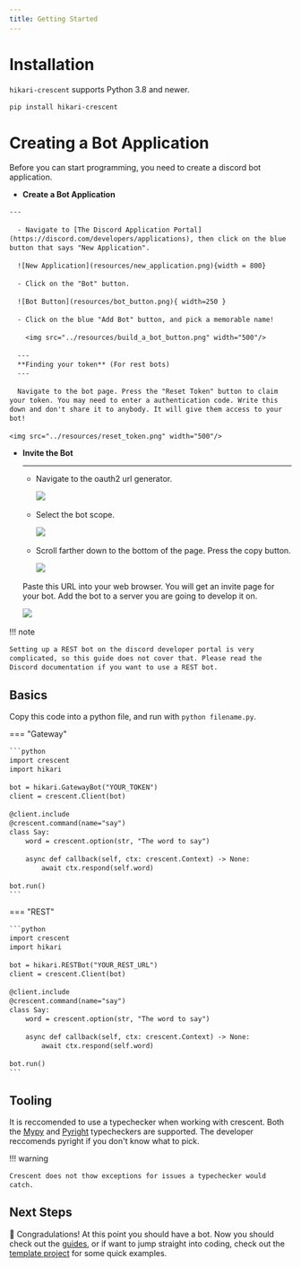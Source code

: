 ```yaml
---
title: Getting Started
---
```


# Installation

`hikari-crescent` supports Python 3.8 and newer.

```sh
pip install hikari-crescent
```

# Creating a Bot Application

Before you can start programming, you need to create a discord bot application.

<div class="grid cards" markdown>

  -  **Create a Bot Application**

    ---

      - Navigate to [The Discord Application Portal](https://discord.com/developers/applications), then click on the blue button that says "New Application".

      ![New Application](resources/new_application.png){width = 800}
      
      - Click on the "Bot" button.
      
      ![Bot Button](resources/bot_button.png){ width=250 }
    
      - Click on the blue "Add Bot" button, and pick a memorable name!

        <img src="../resources/build_a_bot_button.png" width="500"/>

      ---
      **Finding your token** (For rest bots)
      ---

      Navigate to the bot page. Press the "Reset Token" button to claim your token. You may need to enter a authentication code. Write this down and don't share it to anybody. It will give them access to your bot!

    <img src="../resources/reset_token.png" width="500"/>
      

  - **Invite the Bot**
    
    ---
    - Navigate to the oauth2 url generator.

      <img src="../resources/oauth2.png" width="250"/>

    - Select the bot scope.

      <img src="../resources/scope.png" width="500"/>

    - Scroll farther down to the bottom of the page. Press the copy button.

      <img src="../resources/copy.png" width="500"/>


    Paste this URL into your web browser. You will get an invite page for your bot. Add the bot to a server you are going to develop it on.

      <img src="../resources/add.png" width="300"/>


</div>

!!! note

    Setting up a REST bot on the discord developer portal is very complicated, so this guide does not cover that. Please read the Discord documentation if you want to use a REST bot.

## Basics

Copy this code into a python file, and run with `python filename.py`.

=== "Gateway"

    ```python
    import crescent
    import hikari

    bot = hikari.GatewayBot("YOUR_TOKEN")
    client = crescent.Client(bot)

    @client.include
    @crescent.command(name="say")
    class Say:
        word = crescent.option(str, "The word to say")

        async def callback(self, ctx: crescent.Context) -> None:
            await ctx.respond(self.word)

    bot.run()
    ```

=== "REST"

    ```python
    import crescent
    import hikari

    bot = hikari.RESTBot("YOUR_REST_URL")
    client = crescent.Client(bot)

    @client.include
    @crescent.command(name="say")
    class Say:
        word = crescent.option(str, "The word to say")

        async def callback(self, ctx: crescent.Context) -> None:
            await ctx.respond(self.word)

    bot.run()
    ```

## Tooling
It is reccomended to use a typechecker when working with crescent. Both the [Mypy](https://github.com/python/mypy) and [Pyright](https://github.com/microsoft/pyright) typecheckers are supported. The developer reccomends pyright if you don't know what to pick.

!!! warning

    Crescent does not thow exceptions for issues a typechecker would catch.

## Next Steps

🎉 Congradulations! At this point you should have a bot. Now you should check out the [guides](../guides), or if want to jump straight into coding, check out the [template project](https://github.com/hikari-crescent/template) for some quick examples.
